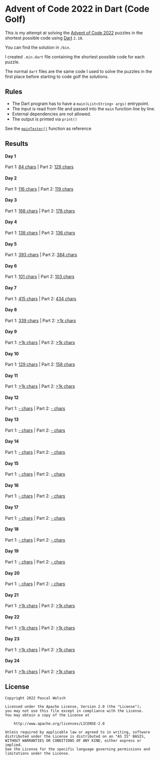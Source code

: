 # Advent of Code 2022 in Dart (Code Golf)

This is my attempt at solving the [Advent of Code 2022](https://adventofcode.com/2022) puzzles in the shortest possible code using [Dart](https://dart.dev/) `2.18`.

You can find the solution in `/bin`.

I created `.min.dart` file containing the shortest possible code for each puzzle.

The normal `dart` files are the same code I used to solve the puzzles in the first place before starting to code golf the solutions.

## Rules

- The Dart program has to have a `main(List<String> args)` entrypoint.
- The input is read from file and passed into the `main` function line by line.
- External dependencies are not allowed.
- The output is printed via `print()`

See the [`mainTester()`](https://github.com/passsy/aoc22_dart_code_golf/blob/main/test/main_tester.dart) function as reference

## Results

#### Day 1
Part 1: [84 chars](https://github.com/passsy/aoc22_dart_code_golf/blob/master/bin/day1_part1.min.dart) | Part 2: [129 chars](https://github.com/passsy/aoc22_dart_code_golf/blob/master/bin/day1_part2.min.dart)

#### Day 2
Part 1: [116 chars](https://github.com/passsy/aoc22_dart_code_golf/blob/master/bin/day2_part1.min.dart) | Part 2: [119 chars](https://github.com/passsy/aoc22_dart_code_golf/blob/master/bin/day2_part2.min.dart)

#### Day 3
Part 1: [168 chars](https://github.com/passsy/aoc22_dart_code_golf/blob/master/bin/day3_part1.min.dart) | Part 2: [178 chars](https://github.com/passsy/aoc22_dart_code_golf/blob/master/bin/day3_part2.min.dart)

#### Day 4
Part 1: [138 chars](https://github.com/passsy/aoc22_dart_code_golf/blob/master/bin/day4_part1.min.dart) | Part 2: [136 chars](https://github.com/passsy/aoc22_dart_code_golf/blob/master/bin/day4_part2.min.dart)

#### Day 5
Part 1: [393 chars](https://github.com/passsy/aoc22_dart_code_golf/blob/master/bin/day5_part1.min.dart) | Part 2: [384 chars](https://github.com/passsy/aoc22_dart_code_golf/blob/master/bin/day5_part2.min.dart)

#### Day 6
Part 1: [101 chars](https://github.com/passsy/aoc22_dart_code_golf/blob/master/bin/day6_part1.min.dart) | Part 2: [103 chars](https://github.com/passsy/aoc22_dart_code_golf/blob/master/bin/day6_part2.min.dart)

#### Day 7
Part 1: [415 chars](https://github.com/passsy/aoc22_dart_code_golf/blob/master/bin/day7_part1.min.dart) | Part 2: [434 chars](https://github.com/passsy/aoc22_dart_code_golf/blob/master/bin/day7_part2.min.dart)

#### Day 8
Part 1: [339 chars](https://github.com/passsy/aoc22_dart_code_golf/blob/master/bin/day8_part1.min.dart) | Part 2: [>1k chars](https://github.com/passsy/aoc22_dart_code_golf/blob/master/bin/day8_part2.min.dart)

#### Day 9
Part 1: [>1k chars](https://github.com/passsy/aoc22_dart_code_golf/blob/master/bin/day9_part1.min.dart) | Part 2: [>1k chars](https://github.com/passsy/aoc22_dart_code_golf/blob/master/bin/day9_part2.min.dart)

#### Day 10
Part 1: [129 chars](https://github.com/passsy/aoc22_dart_code_golf/blob/master/bin/day10_part1.min.dart) | Part 2: [158 chars](https://github.com/passsy/aoc22_dart_code_golf/blob/master/bin/day10_part2.min.dart)

#### Day 11
Part 1: [>1k chars](https://github.com/passsy/aoc22_dart_code_golf/blob/master/bin/day11_part1.min.dart) | Part 2: [>1k chars](https://github.com/passsy/aoc22_dart_code_golf/blob/master/bin/day11_part2.min.dart)

#### Day 12
Part 1: [- chars](https://github.com/passsy/aoc22_dart_code_golf/blob/master/bin/day12_part1.min.dart) | Part 2: [- chars](https://github.com/passsy/aoc22_dart_code_golf/blob/master/bin/day12_part2.min.dart)

#### Day 13
Part 1: [- chars](https://github.com/passsy/aoc22_dart_code_golf/blob/master/bin/day13_part1.min.dart) | Part 2: [- chars](https://github.com/passsy/aoc22_dart_code_golf/blob/master/bin/day13_part2.min.dart)

#### Day 14
Part 1: [- chars](https://github.com/passsy/aoc22_dart_code_golf/blob/master/bin/day14_part1.min.dart) | Part 2: [- chars](https://github.com/passsy/aoc22_dart_code_golf/blob/master/bin/day14_part2.min.dart)

#### Day 15
Part 1: [- chars](https://github.com/passsy/aoc22_dart_code_golf/blob/master/bin/day15_part1.min.dart) | Part 2: [- chars](https://github.com/passsy/aoc22_dart_code_golf/blob/master/bin/day15_part2.min.dart)

#### Day 16
Part 1: [- chars](https://github.com/passsy/aoc22_dart_code_golf/blob/master/bin/day16_part1.min.dart) | Part 2: [- chars](https://github.com/passsy/aoc22_dart_code_golf/blob/master/bin/day16_part2.min.dart)

#### Day 17
Part 1: [- chars](https://github.com/passsy/aoc22_dart_code_golf/blob/master/bin/day17_part1.min.dart) | Part 2: [- chars](https://github.com/passsy/aoc22_dart_code_golf/blob/master/bin/day17_part2.min.dart)

#### Day 18
Part 1: [- chars](https://github.com/passsy/aoc22_dart_code_golf/blob/master/bin/day18_part1.min.dart) | Part 2: [- chars](https://github.com/passsy/aoc22_dart_code_golf/blob/master/bin/day18_part2.min.dart)

#### Day 19
Part 1: [- chars](https://github.com/passsy/aoc22_dart_code_golf/blob/master/bin/day19_part1.min.dart) | Part 2: [- chars](https://github.com/passsy/aoc22_dart_code_golf/blob/master/bin/day19_part2.min.dart)

#### Day 20
Part 1: [- chars](https://github.com/passsy/aoc22_dart_code_golf/blob/master/bin/day20_part1.min.dart) | Part 2: [- chars](https://github.com/passsy/aoc22_dart_code_golf/blob/master/bin/day20_part2.min.dart)

#### Day 21
Part 1: [>1k chars](https://github.com/passsy/aoc22_dart_code_golf/blob/master/bin/day21_part1.min.dart) | Part 2: [>1k chars](https://github.com/passsy/aoc22_dart_code_golf/blob/master/bin/day21_part2.min.dart)

#### Day 22
Part 1: [>1k chars](https://github.com/passsy/aoc22_dart_code_golf/blob/master/bin/day22_part1.min.dart) | Part 2: [>1k chars](https://github.com/passsy/aoc22_dart_code_golf/blob/master/bin/day22_part2.min.dart)

#### Day 23
Part 1: [>1k chars](https://github.com/passsy/aoc22_dart_code_golf/blob/master/bin/day23_part1.min.dart) | Part 2: [>1k chars](https://github.com/passsy/aoc22_dart_code_golf/blob/master/bin/day23_part2.min.dart)

#### Day 24
Part 1: [>1k chars](https://github.com/passsy/aoc22_dart_code_golf/blob/master/bin/day24_part1.min.dart) | Part 2: [>1k chars](https://github.com/passsy/aoc22_dart_code_golf/blob/master/bin/day24_part2.min.dart)



## License
```
Copyright 2022 Pascal Welsch

Licensed under the Apache License, Version 2.0 (the "License");
you may not use this file except in compliance with the License.
You may obtain a copy of the License at

    http://www.apache.org/licenses/LICENSE-2.0

Unless required by applicable law or agreed to in writing, software
distributed under the License is distributed on an "AS IS" BASIS,
WITHOUT WARRANTIES OR CONDITIONS OF ANY KIND, either express or implied.
See the License for the specific language governing permissions and
limitations under the License.

```
      
